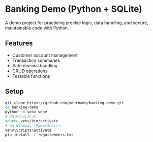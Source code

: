 # Banking Demo (Python + SQLite)

A demo project for practicing precise logic, data handling, and secure, maintainable code with Python.

## Features
- Customer account management
- Transaction summaries
- Safe decimal handling
- CRUD operations
- Testable functions

## Setup

```bash
git clone https://github.com/yourname/banking-demo.git
cd banking-demo
python -m venv venv
# On Mac/Linux:
source venv/bin/activate
# On Windows (PowerShell):
venv\Scripts\activate
pip install -r requirements.txt
